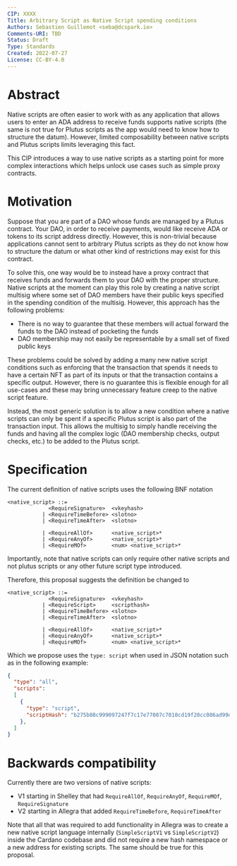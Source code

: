 ```yaml
---
CIP: XXXX
Title: Arbitrary Script as Native Script spending conditions
Authors: Sebastien Guillemot <seba@dcspark.io>
Comments-URI: TBD
Status: Draft
Type: Standards
Created: 2022-07-27
License: CC-BY-4.0
---
```


# Abstract

Native scripts are often easier to work with as any application that allows users to enter an ADA address to receive funds supports native scripts (the same is not true for Plutus scripts as the app would need to know how to structure the datum). However, limited composability between native scripts and Plutus scripts limits leveraging this fact.

This CIP introduces a way to use native scripts as a starting point for more complex interactions which helps unlock use cases such as simple proxy contracts.

# Motivation

Suppose that you are part of a DAO whose funds are managed by a Plutus contract. Your DAO, in order to receive payments, would like receive ADA or tokens to its script address directly. However, this is non-trivial because applications cannot sent to arbitrary Plutus scripts as they do not know how to structure the datum or what other kind of restrictions may exist for this contract.

To solve this, one way would be to instead have a proxy contract that receives funds and forwards them to your DAO with the proper structure. Native scripts at the moment can play this role by creating a native script multisig where some set of DAO members have their public keys specified in the spending condition of the multisig. However, this approach has the following problems:

- There is no way to guarantee that these members will actual forward the funds to the DAO instead of pocketing the funds
- DAO membership may not easily be representable by a small set of fixed public keys

These problems could be solved by adding a many new native script conditions such as enforcing that the transaction that spends it needs to have a certain NFT as part of its inputs or that the transaction contains a specific output. However, there is no guarantee this is flexible enough for all use-cases and these may bring unnecessary feature creep to the native script feature.

Instead, the most generic solution is to allow a new condition where a native scripts can only be spent if a specific Plutus script is also part of the transaction input. This allows the multisig to simply handle receiving the funds and having all the complex logic (DAO membership checks, output checks, etc.) to be added to the Plutus script.

# Specification

The current definition of native scripts uses the following BNF notation

```BNF
<native_script> ::=
             <RequireSignature>  <vkeyhash>
           | <RequireTimeBefore> <slotno>
           | <RequireTimeAfter>  <slotno>

           | <RequireAllOf>      <native_script>*
           | <RequireAnyOf>      <native_script>*
           | <RequireMOf>        <num> <native_script>*
```

Importantly, note that native scripts can only require other native scripts and not plutus scripts or any other future script type introduced.

Therefore, this proposal suggests the definition be changed to

```BNF
<native_script> ::=
             <RequireSignature>  <vkeyhash>
           | <RequireScript>     <scripthash>
           | <RequireTimeBefore> <slotno>
           | <RequireTimeAfter>  <slotno>

           | <RequireAllOf>      <native_script>*
           | <RequireAnyOf>      <native_script>*
           | <RequireMOf>        <num> <native_script>*
```

Which we propose uses the `type: script` when used in JSON notation such as in the following example:

```json
{
  "type": "all",
  "scripts":
  [
    {
      "type": "script",
      "scriptHash": "b275b08c999097247f7c17e77007c7010cd19f20cc086ad99d398538"
    },
  ]
}
```

# Backwards compatibility

Currently there are two versions of native scripts:

- V1 starting in Shelley that had `RequireAllOf`, `RequireAnyOf`, `RequireMOf`, `RequireSignature`
- V2 starting in Allegra that added `RequireTimeBefore`, `RequireTimeAfter`

Note that all that was required to add functionality in Allegra was to create a new native script language internally (`SimpleScriptV1` vs `SimpleScriptV2`) inside the Cardano codebase and did not require a new hash namespace or a new address for existing scripts. The same should be true for this proposal.
